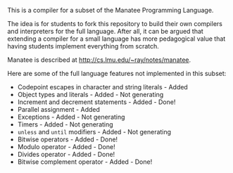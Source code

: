 
This is a compiler for a subset of the Manatee Programming Language.

The idea is for students to fork this repository to build their own 
compilers and interpreters for the full language.  After all, it can
be argued that extending a compiler for a small language has more
pedagogical value that having students implement everything from scratch.

Manatee is described at http://cs.lmu.edu/~ray/notes/manatee.

Here are some of the full language features not implemented in this subset:

* Codepoint escapes in character and string literals        - Added
* Object types and literals                                 - Added - Not generating
* Increment and decrement statements                        - Added - Done!
* Parallel assignment                                       - Added
* Exceptions                                                - Added - Not generating
* Timers                                                    - Added - Not generating
* `unless` and `until` modifiers                            - Added - Not generating
* Bitwise operators                                         - Added - Done!
* Modulo operator                                           - Added - Done!
* Divides operator                                          - Added - Done!
* Bitwise complement operator                               - Added - Done!
